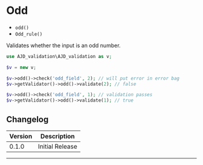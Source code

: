# Odd

- `odd()`
- `Odd_rule()`

Validates whether the input is an odd number.

```php
use AJD_validation\AJD_validation as v;

$v = new v;

$v->odd()->check('odd_field', 2); // will put error in error bag
$v->getValidator()->odd()->validate(2); // false

$v->odd()->check('odd_field', 1); // validation passes
$v->getValidator()->odd()->validate(1); // true
```

## Changelog

Version | Description
--------|-------------
  0.1.0 | Initial Release

***
